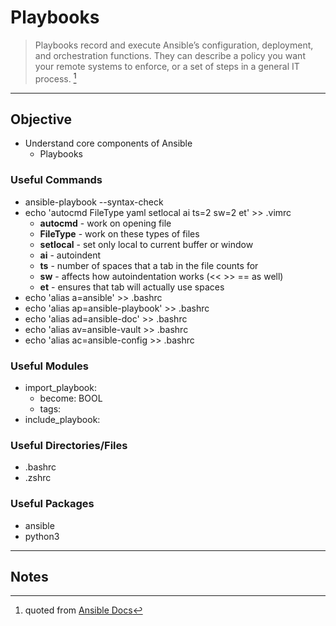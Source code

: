 # Playbooks

> Playbooks record and execute Ansible’s configuration, deployment, and orchestration functions. They can describe a policy you want your remote systems to enforce, or a set of steps in a general IT process. [^playbooks]

---

## Objective
* Understand core components of Ansible
	* Playbooks
	
### Useful Commands
* ansible-playbook --syntax-check
* echo 'autocmd FileType yaml setlocal ai ts=2 sw=2 et' >> .vimrc
	* **autocmd** - work on opening file 
	* **FileType** - work on these types of files
	* **setlocal** - set only local to current buffer or window
	* **ai** - autoindent
	* **ts** - number of spaces that a tab in the file counts for
	* **sw** - affects how autoindentation works (<< >> == as well)
	* **et** - ensures that tab will actually use spaces
* echo 'alias a=ansible' >> .bashrc
* echo 'alias ap=ansible-playbook' >> .bashrc
* echo 'alias ad=ansible-doc' >> .bashrc
* echo 'alias av=ansible-vault >> .bashrc
* echo 'alias ac=ansible-config >> .bashrc

### Useful Modules
* import_playbook:
	* become: BOOL
	* tags:
* include_playbook:

### Useful Directories/Files
* .bashrc
* .zshrc

### Useful Packages
* ansible
* python3

---

## Notes

[^playbooks]: quoted from [Ansible Docs](https://docs.ansible.com/ansible/latest/user_guide/playbooks.html)
